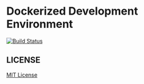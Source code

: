 # Dockerized Development Environment

[![Build Status](https://travis-ci.org/edentsai/docker-edentsai-workspace.svg?branch=master)](https://travis-ci.org/edentsai/docker-edentsai-workspace)

## LICENSE

[MIT License](LICENSE)
